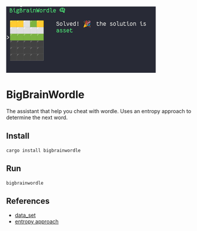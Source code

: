 ![Example](./example.png)

# BigBrainWordle

The assistant that help you cheat with wordle. Uses an entropy approach to determine the next word.

## Install

```
cargo install bigbrainwordle
```

## Run

```
bigbrainwordle
```

## References

- [data_set](https://github.com/steve-kasica/wordle-words)
- [entropy approach](https://www.youtube.com/watch?v=v68zYyaEmEA)
